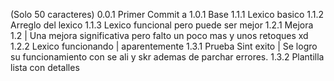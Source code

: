(Solo 50 caracteres)
0.0.1 Primer Commit
a
1.0.1 Base
1.1.1 Lexico basico
1.1.2 Arreglo del lexico
1.1.3 Lexico funcional pero puede ser mejor
1.2.1 Mejora 1.2 | Una mejora significativa pero falto un poco mas y unos retoques xd
1.2.2 Lexico funcionando | aparentemente 
1.3.1 Prueba Sint exito | Se logro su funcionamiento con se ali y skr ademas de parchar errores.
1.3.2 Plantilla lista con detalles